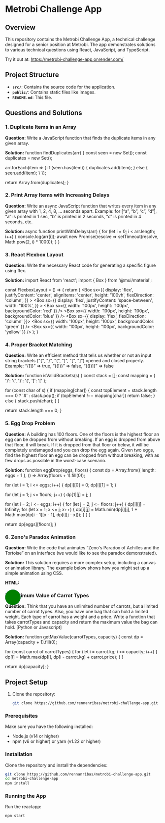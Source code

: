 # Metrobi Challenge App

## Overview

This repository contains the Metrobi Challenge App, a technical challenge designed for a senior position at Metrobi. The app demonstrates solutions to various technical questions using React, JavaScript, and TypeScript.

Try it out at: https://metrobi-challenge-app.onrender.com/

## Project Structure

- **`src/`**: Contains the source code for the application.
- **`public/`**: Contains static files like images.
- **`README.md`**: This file.

## Questions and Solutions

### 1. Duplicate Items in an Array

**Question:** Write a JavaScript function that finds the duplicate items in any given array.

**Solution:**
function findDuplicates(arr) {
const seen = new Set();
const duplicates = new Set();

arr.forEach(item => {
if (seen.has(item)) {
duplicates.add(item);
} else {
seen.add(item);
}
});

return Array.from(duplicates);
}

### 2. Print Array Items with Increasing Delays

**Question:** Write an async JavaScript function that writes every item in any given array with 1, 2, 4, 8, ... seconds apart. Example: for [“a”, “b”, “c”, “d”], “a” is printed in 1 sec, “b” is printed in 2 seconds, “c” is printed in 4 seconds, etc.

**Solution:**
async function printWithDelays(arr) {
for (let i = 0; i < arr.length; i++) {
console.log(arr[i]);
await new Promise(resolve => setTimeout(resolve, Math.pow(2, i) \* 1000));
}
}

### 3. React Flexbox Layout

**Question:** Write the necessary React code for generating a specific figure using flex.

**Solution:**
import React from 'react';
import { Box } from '@mui/material';

const FlexboxLayout = () => {
return (
<Box
sx={{
        display: 'flex',
        justifyContent: 'center',
        alignItems: 'center',
        height: '100vh',
        flexDirection: 'column',
      }} >
<Box
sx={{
          display: 'flex',
          justifyContent: 'space-between',
          width: '100%',
        }} >
<Box sx={{ width: '100px', height: '100px', backgroundColor: 'red' }} />
<Box sx={{ width: '100px', height: '100px', backgroundColor: 'blue' }} />
</Box>
<Box sx={{ display: 'flex', flexDirection: 'column' }}>
<Box sx={{ width: '100px', height: '100px', backgroundColor: 'green' }} />
<Box sx={{ width: '100px', height: '100px', backgroundColor: 'yellow' }} />
</Box>
</Box>
);
}

### 4. Proper Bracket Matching

**Question:** Write an efficient method that tells us whether or not an input string brackets ("{", "}", "(", ")", "[", "]") opened and closed properly. Example: “{[]}” => true, “{(])}” => false, “{([)]}” => false

**Solution:**
function isValidBrackets(s) {
const stack = [];
const mapping = { ')': '(', '}': '{', ']': '[' };

for (const char of s) {
if (mapping[char]) {
const topElement = stack.length === 0 ? '#' : stack.pop();
if (topElement !== mapping[char]) return false;
} else {
stack.push(char);
}
}

return stack.length === 0;
}

### 5. Egg Drop Problem

**Question:** A building has 100 floors. One of the floors is the highest floor an egg can be dropped from without breaking. If an egg is dropped from above that floor, it will break. If it is dropped from that floor or below, it will be completely undamaged and you can drop the egg again. Given two eggs, find the highest floor an egg can be dropped from without breaking, with as few drops as possible in the worst-case scenario.

**Solution:**
function eggDrop(eggs, floors) {
const dp = Array.from({ length: eggs + 1 }, () => Array(floors + 1).fill(0));

for (let i = 1; i <= eggs; i++) {
dp[i][0] = 0;
dp[i][1] = 1;
}

for (let j = 1; j <= floors; j++) {
dp[1][j] = j;
}

for (let i = 2; i <= eggs; i++) {
for (let j = 2; j <= floors; j++) {
dp[i][j] = Infinity;
for (let x = 1; x <= j; x++) {
dp[i][j] = Math.min(dp[i][j], 1 + Math.max(dp[i - 1][x - 1], dp[i][j - x]));
}
}
}

return dp[eggs][floors];
}

### 6. Zeno's Paradox Animation

**Question:** Write the code that animates “Zeno's Paradox of Achilles and the Tortoise” on an interface (we would like to see the paradox demonstrated).

**Solution:** This solution requires a more complex setup, including a canvas or animation library. The example below shows how you might set up a simple animation using CSS.

**HTML:**

<!DOCTYPE html>
<html>
<head>
  <style>
    .achilles, .tortoise {
      position: absolute;
      width: 50px;
      height: 50px;
      background-color: blue;
      border-radius: 50%;
    }
    .tortoise {
      background-color: green;
    }
    @keyframes move {
      from { left: 0; }
      to { left: 100%; }
    }
  </style>
</head>
<body>
  <div class="achilles"></div>
  <div class="tortoise"></div>
  <script>
    const achilles = document.querySelector('.achilles');
    const tortoise = document.querySelector('.tortoise');
    
    let distance = 0;
    function animate() {
      distance += 1;
      achilles.style.left = distance + '%';
      tortoise.style.left = distance / 2 + '%';
      if (distance < 100) {
        requestAnimationFrame(animate);
      }
    }
    
    animate();
  </script>
</body>
</html>

### 7. Maximum Value of Carrot Types

**Question:** Think that you have an unlimited number of carrots, but a limited number of carrot types. Also, you have one bag that can hold a limited weight. Each type of carrot has a weight and a price. Write a function that takes carrotTypes and capacity and return the maximum value the bag can hold. [Python or Javascript]

**Solution:**
function getMaxValue(carrotTypes, capacity) {
const dp = Array(capacity + 1).fill(0);

for (const carrot of carrotTypes) {
for (let i = carrot.kg; i <= capacity; i++) {
dp[i] = Math.max(dp[i], dp[i - carrot.kg] + carrot.price);
}
}

return dp[capacity];
}

## Project Setup

1. Clone the repository:
   ```bash
   git clone https://github.com/rennanribas/metrobi-challenge-app.git
   ```

### Prerequisites

Make sure you have the following installed:

- Node.js (v14 or higher)
- npm (v6 or higher) or yarn (v1.22 or higher)

### Installation

Clone the repository and install the dependencies:

```bash
git clone https://github.com/rennanribas/metrobi-challenge-app.git
cd metrobi-challenge-app
npm install
```

### Running the App

Run the reactapp:

```bash
npm start
```
